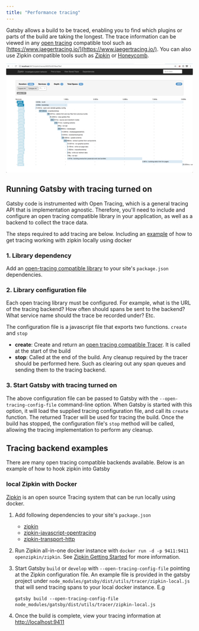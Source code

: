 ```yaml
---
title: "Performance tracing"
---
```


Gatsby allows a build to be traced, enabling you to find which plugins or parts of the build are taking the longest. The trace information can be viewed in any [open tracing](http://opentracing.io/) compatible tool such as [https://www.jaegertracing.io/](https://www.jaegertracing.io/). You can also use Zipkin compatible tools such as [Zipkin](https://zipkin.io/) or [Honeycomb](https://www.honeycomb.io/).

![Example Zipkin Trace](./images/zipkin-trace.png)

## Running Gatsby with tracing turned on

Gatsby code is instrumented with Open Tracing, which is a general tracing API that is implementation agnostic. Therefore, you'll need to include and configure an open tracing compatible library in your application, as well as a backend to collect the trace data.

The steps required to add tracing are below. Including an [example](/docs/performance-tracing/#local-zipkin-with-docker) of how to get tracing working with zipkin locally using docker

### 1. Library dependency

Add an [open-tracing compatible library](https://github.com/opentracing) to your site's `package.json` dependencies.

### 2. Library configuration file

Each open tracing library must be configured. For example, what is the URL of the tracing backend? How often should spans be sent to the backend? What service name should the trace be recorded under? Etc.

The configuration file is a javascript file that exports two functions. `create` and `stop`

- **create**: Create and return an [open tracing compatible Tracer](https://github.com/opentracing/opentracing-javascript/blob/master/src/tracer.ts). It is called at the start of the build
- **stop**: Called at the end of the build. Any cleanup required by the tracer should be performed here. Such as clearing out any span queues and sending them to the tracing backend.

### 3. Start Gatsby with tracing turned on

The above configuration file can be passed to Gatsby with the `--open-tracing-config-file` command-line option. When Gatsby is started with this option, it will load the supplied tracing configuration file, and call its `create` function. The returned Tracer will be used for tracing the build. Once the build has stopped, the configuration file's `stop` method will be called, allowing the tracing implementation to perform any cleanup.

## Tracing backend examples

There are many open tracing compatible backends available. Below is an example of how to hook zipkin into Gatsby

### local Zipkin with Docker

[Zipkin](https://zipkin.io/) is an open source Tracing system that can be run locally using docker.

1.  Add following dependencies to your site's `package.json`

    - [zipkin](https://www.npmjs.com/package/zipkin)
    - [zipkin-javascript-opentracing](https://www.npmjs.com/package/zipkin-javascript-opentracing)
    - [zipkin-transport-http](https://www.npmjs.com/package/zipkin-transport-http)

2.  Run Zipkin all-in-one docker instance with `docker run -d -p 9411:9411 openzipkin/zipkin`. See [Zipkin Getting Started](https://zipkin.io/pages/quickstart.html) for more information.

3.  Start Gatsby `build` or `develop` with `--open-tracing-config-file` pointing at the Zipkin configuration file. An example file is provided in the gatsby project under `node_modules/gatsby/dist/utils/tracer/zipkin-local.js` that will send tracing spans to your local docker instance. E.g

    ```
    gatsby build --open-tracing-config-file node_modules/gatsby/dist/utils/tracer/zipkin-local.js
    ```

4.  Once the build is complete, view your tracing information at [http://localhost:9411](http://localhost:9411)
